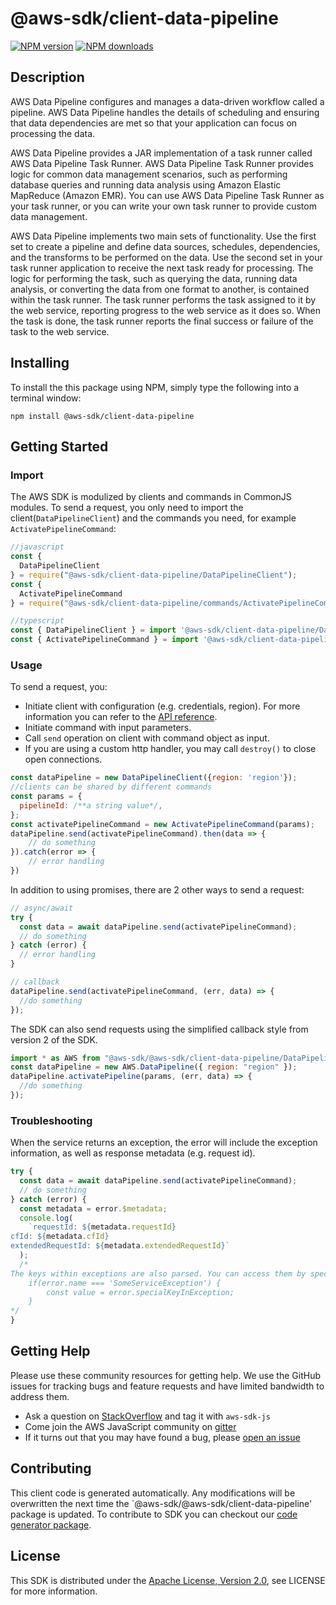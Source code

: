 # @aws-sdk/client-data-pipeline

[![NPM version](https://img.shields.io/npm/v/@aws-sdk/client-data-pipeline/preview.svg)](https://www.npmjs.com/package/@aws-sdk/client-data-pipeline)
[![NPM downloads](https://img.shields.io/npm/dm/@aws-sdk/client-data-pipeline.svg)](https://www.npmjs.com/package/@aws-sdk/client-data-pipeline)

## Description

<p>AWS Data Pipeline configures and manages a data-driven workflow called a pipeline. AWS Data Pipeline handles the details of scheduling and ensuring that data dependencies are met so that your application can focus on processing the data.</p> <p>AWS Data Pipeline provides a JAR implementation of a task runner called AWS Data Pipeline Task Runner. AWS Data Pipeline Task Runner provides logic for common data management scenarios, such as performing database queries and running data analysis using Amazon Elastic MapReduce (Amazon EMR). You can use AWS Data Pipeline Task Runner as your task runner, or you can write your own task runner to provide custom data management.</p> <p>AWS Data Pipeline implements two main sets of functionality. Use the first set to create a pipeline and define data sources, schedules, dependencies, and the transforms to be performed on the data. Use the second set in your task runner application to receive the next task ready for processing. The logic for performing the task, such as querying the data, running data analysis, or converting the data from one format to another, is contained within the task runner. The task runner performs the task assigned to it by the web service, reporting progress to the web service as it does so. When the task is done, the task runner reports the final success or failure of the task to the web service.</p>

## Installing

To install the this package using NPM, simply type the following into a terminal window:

```
npm install @aws-sdk/client-data-pipeline
```

## Getting Started

### Import

The AWS SDK is modulized by clients and commands in CommonJS modules. To send a request, you only need to import the client(`DataPipelineClient`) and the commands you need, for example `ActivatePipelineCommand`:

```javascript
//javascript
const {
  DataPipelineClient
} = require("@aws-sdk/client-data-pipeline/DataPipelineClient");
const {
  ActivatePipelineCommand
} = require("@aws-sdk/client-data-pipeline/commands/ActivatePipelineCommand");
```

```javascript
//typescript
const { DataPipelineClient } = import '@aws-sdk/client-data-pipeline/DataPipelineClient';
const { ActivatePipelineCommand } = import '@aws-sdk/client-data-pipeline/commands/ActivatePipelineCommand';
```

### Usage

To send a request, you:

- Initiate client with configuration (e.g. credentials, region). For more information you can refer to the [API reference][].
- Initiate command with input parameters.
- Call `send` operation on client with command object as input.
- If you are using a custom http handler, you may call `destroy()` to close open connections.

```javascript
const dataPipeline = new DataPipelineClient({region: 'region'});
//clients can be shared by different commands
const params = {
  pipelineId: /**a string value*/,
};
const activatePipelineCommand = new ActivatePipelineCommand(params);
dataPipeline.send(activatePipelineCommand).then(data => {
    // do something
}).catch(error => {
    // error handling
})
```

In addition to using promises, there are 2 other ways to send a request:

```javascript
// async/await
try {
  const data = await dataPipeline.send(activatePipelineCommand);
  // do something
} catch (error) {
  // error handling
}
```

```javascript
// callback
dataPipeline.send(activatePipelineCommand, (err, data) => {
  //do something
});
```

The SDK can also send requests using the simplified callback style from version 2 of the SDK.

```javascript
import * as AWS from "@aws-sdk/@aws-sdk/client-data-pipeline/DataPipeline";
const dataPipeline = new AWS.DataPipeline({ region: "region" });
dataPipeline.activatePipeline(params, (err, data) => {
  //do something
});
```

### Troubleshooting

When the service returns an exception, the error will include the exception information, as well as response metadata (e.g. request id).

```javascript
try {
  const data = await dataPipeline.send(activatePipelineCommand);
  // do something
} catch (error) {
  const metadata = error.$metadata;
  console.log(
    `requestId: ${metadata.requestId}
cfId: ${metadata.cfId}
extendedRequestId: ${metadata.extendedRequestId}`
  );
  /*
The keys within exceptions are also parsed. You can access them by specifying exception names:
    if(error.name === 'SomeServiceException') {
        const value = error.specialKeyInException;
    }
*/
}
```

## Getting Help

Please use these community resources for getting help. We use the GitHub issues for tracking bugs and feature requests and have limited bandwidth to address them.

- Ask a question on [StackOverflow](https://stackoverflow.com/questions/tagged/aws-sdk-js) and tag it with `aws-sdk-js`
- Come join the AWS JavaScript community on [gitter](https://gitter.im/aws/aws-sdk-js-v3)
- If it turns out that you may have found a bug, please [open an issue](https://github.com/aws/aws-sdk-js-v3/issues)

## Contributing

This client code is generated automatically. Any modifications will be overwritten the next time the `@aws-sdk/@aws-sdk/client-data-pipeline' package is updated. To contribute to SDK you can checkout our [code generator package][].

## License

This SDK is distributed under the
[Apache License, Version 2.0](http://www.apache.org/licenses/LICENSE-2.0),
see LICENSE for more information.

[code generator package]: https://github.com/aws/aws-sdk-js-v3/tree/master/packages/service-types-generator
[api reference]: https://docs.aws.amazon.com/AWSJavaScriptSDK/latest/
